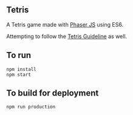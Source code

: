 Tetris
---

A Tetris game made with [Phaser JS](http://phaser.io/) using ES6.

Attempting to follow the [Tetris Guideline](https://tetris.wiki/Tetris_Guideline) as well.

To run
---
```
npm install
npm start
```

To build for deployment
---
```
npm run production
```
